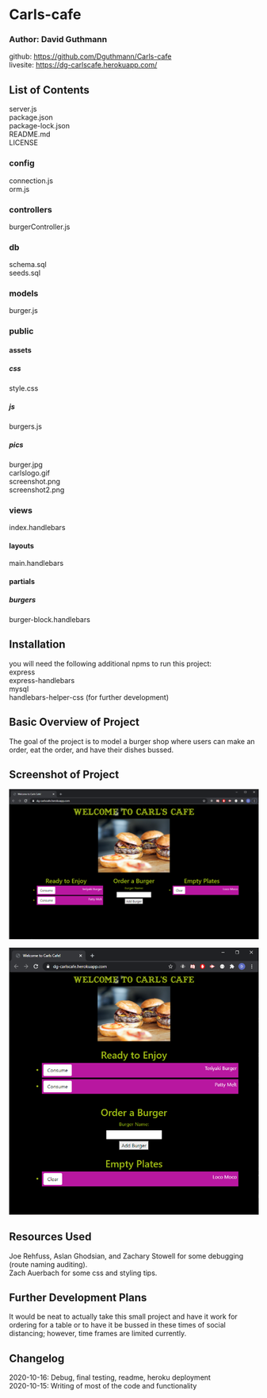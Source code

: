 # Carls-cafe

### Author: David Guthmann

github: https://github.com/Dguthmann/Carls-cafe  
livesite: https://dg-carlscafe.herokuapp.com/  


## List of Contents

server.js  
package.json  
package-lock.json  
README.md  
LICENSE
### config  
connection.js  
orm.js  
### controllers  
burgerController.js  
### db  
schema.sql  
seeds.sql  
### models  
burger.js  
### public
#### assets  
##### css  
style.css  
##### js  
burgers.js  
##### pics  
burger.jpg  
carlslogo.gif  
screenshot.png  
screenshot2.png  
### views  
index.handlebars  
#### layouts  
main.handlebars  
#### partials
##### burgers
burger-block.handlebars  



## Installation
you will need the following additional npms to run this project:  
express  
express-handlebars  
mysql  
handlebars-helper-css (for further development)


## Basic Overview of Project

The goal of the project is to model a burger shop where users can make an order, eat the order, and have their dishes bussed.  


## Screenshot of Project

![Site Screenshot](./public/assets/pics/screenshot.png)  


![Site Screenshot](./public/assets/pics/screenshot2.png)  


## Resources Used

Joe Rehfuss, Aslan Ghodsian, and Zachary Stowell for some debugging (route naming auditing).  
Zach Auerbach for some css and styling tips.  


## Further Development Plans

It would be neat to actually take this small project and have it work for ordering for a table or to have it be bussed in these times of social distancing; however, time frames are limited currently.


## Changelog

2020-10-16: Debug, final testing, readme, heroku deployment  
2020-10-15: Writing of most of the code and functionality

